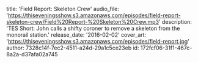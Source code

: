 title: 'Field Report: Skeleton Crew'
audio_file: 'https://thiseveningsshow.s3.amazonaws.com/episodes/field-report-skeleton-crew/Field%20Report-%20Skeleton%20Crew.mp3'
description: 'TES Short: John calls a shifty coroner to remove a skeleton from the monorail station.'
release_date: '2016-02-02'
cover_art: 'https://thiseveningsshow.s3.amazonaws.com/episodes/field-report.jpg'
author: 7328c14f-7ec2-4511-a24d-29a1c5ce23eb
id: 172fcf06-31f1-467c-8a2a-d37afa02a745
